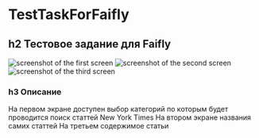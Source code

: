 # TestTaskForFaifly

h2 Тестовое задание для Faifly
-------------------------------

![screenshot of the first screen]( https://cdn1.savepice.ru/uploads/2020/6/22/9de96a24e0cdf7df31f0ab6ef78e3cad-full.jpg)
![screenshot of the second screen]( https://cdn1.savepice.ru/uploads/2020/6/22/9e1cb951840a990e1cd629022b2c46d9-full.jpg)
![screenshot of the third screen]( https://cdn1.savepice.ru/uploads/2020/6/22/7f103e03a8eb5e4afc19229c137a4513-full.jpg)

### h3 Описание

На первом экране доступен выбор категорий по которым будет проводится поиск статтей New York Times 
На втором экране названия самих статтей 
На третьем содержимое статьи

